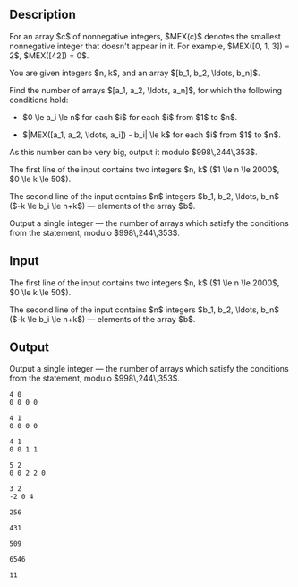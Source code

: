 ## Description

<div><p>For an array $c$ of nonnegative integers, $MEX(c)$ denotes the smallest nonnegative integer that doesn't appear in it. For example, $MEX([0, 1, 3]) = 2$, $MEX([42]) = 0$.</p><p>You are given integers $n, k$, and an array $[b_1, b_2, \ldots, b_n]$.</p><p>Find the number of arrays $[a_1, a_2, \ldots, a_n]$, for which the following conditions hold:</p><ul><li><p>$0 \le a_i \le n$ for each $i$ for each $i$ from $1$ to $n$.</p></li><li><p>$|MEX([a_1, a_2, \ldots, a_i]) - b_i| \le k$ for each $i$ from $1$ to $n$.</p></li></ul><p>As this number can be very big, output it modulo $998\,244\,353$.</p></div><div class="input-specification"><p>The first line of the input contains two integers $n, k$ ($1 \le n \le 2000$, $0 \le k \le 50$).</p><p>The second line of the input contains $n$ integers $b_1, b_2, \ldots, b_n$ ($-k \le b_i \le n+k$)&nbsp;— elements of the array $b$.</p></div><div class="output-specification"><p>Output a single integer&nbsp;— the number of arrays which satisfy the conditions from the statement, modulo $998\,244\,353$.</p></div>

## Input

<p>The first line of the input contains two integers $n, k$ ($1 \le n \le 2000$, $0 \le k \le 50$).</p><p>The second line of the input contains $n$ integers $b_1, b_2, \ldots, b_n$ ($-k \le b_i \le n+k$)&nbsp;— elements of the array $b$.</p>

## Output

<p>Output a single integer&nbsp;— the number of arrays which satisfy the conditions from the statement, modulo $998\,244\,353$.</p>





```input1
4 0
0 0 0 0
```




```input2
4 1
0 0 0 0
```




```input3
4 1
0 0 1 1
```




```input4
5 2
0 0 2 2 0
```




```input5
3 2
-2 0 4
```




```output1
256
```




```output2
431
```




```output3
509
```




```output4
6546
```




```output5
11
```


